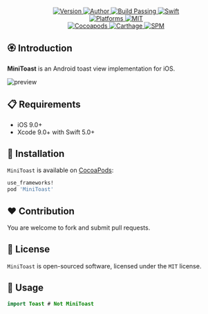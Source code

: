 
<p align="center">
  <!-- <img src="./Assets/MiniToast.png" alt="Oath"> -->
  <br/><a href="https://cocoapods.org/pods/MiniToast">
  <img alt="Version" src="https://img.shields.io/badge/version-1.1.0-brightgreen.svg">
  <img alt="Author" src="https://img.shields.io/badge/author-Meniny-blue.svg">
  <img alt="Build Passing" src="https://img.shields.io/badge/build-passing-brightgreen.svg">
  <img alt="Swift" src="https://img.shields.io/badge/swift-5.0%2B-orange.svg">
  <br/>
  <img alt="Platforms" src="https://img.shields.io/badge/platform-iOS-lightgrey.svg">
  <img alt="MIT" src="https://img.shields.io/badge/license-MIT-blue.svg">
  <br/>
  <img alt="Cocoapods" src="https://img.shields.io/badge/cocoapods-compatible-brightgreen.svg">
  <img alt="Carthage" src="https://img.shields.io/badge/carthage-working%20on-red.svg">
  <img alt="SPM" src="https://img.shields.io/badge/swift%20package%20manager-compatible-brightgreen.svg">
  </a>
</p>

## 🏵 Introduction

**MiniToast** is an Android toast view implementation for iOS.

![preview](https://i.loli.net/2018/03/21/5ab2368f47ca2.png)

## 📋 Requirements

- iOS 9.0+
- Xcode 9.0+ with Swift 5.0+

## 📲 Installation

`MiniToast` is available on [CocoaPods](https://cocoapods.org):

```ruby
use_frameworks!
pod 'MiniToast'
```

## ❤️ Contribution

You are welcome to fork and submit pull requests.

## 🔖 License

`MiniToast` is open-sourced software, licensed under the `MIT` license.

## 💫 Usage

```swift
import Toast # Not MiniToast
```
